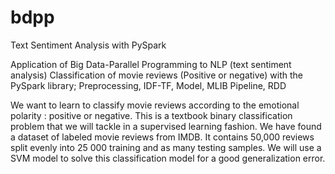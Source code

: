 # bdpp
Text Sentiment Analysis with PySpark

Application of Big Data-Parallel Programming to NLP (text sentiment analysis)
Classification of movie reviews (Positive or negative)
with the PySpark library;
Preprocessing, IDF-TF, Model, MLIB Pipeline, RDD

We want to learn to classify movie reviews according to the emotional polarity : positive or negative. 
This is a textbook binary classification problem that we will tackle in a supervised learning fashion.
We have found a dataset of labeled movie reviews from IMDB. It contains 50,000 reviews split evenly into 25 000 training and as many testing samples.
We will use a SVM model to solve this classification model for a good generalization error.

